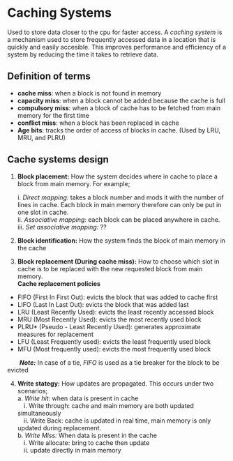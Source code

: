 # Caching Systems

Used to store data closer to the cpu for faster access.
A *caching system* is a mechanism used to store frequently accessed data in a location that is quickly and easily accesible.
This improves performance and efficiency of a system by reducing the time it takes to retrieve data.

## Definition of terms

- **cache miss**: when a block is not found in memory
- **capacity miss**: when a block cannot be added because the cache is full
- **compulsory miss**: when a block of cache has to be fetched from main memory for the first time
- **conflict miss**: when a block has been replaced in cache
- **Age bits**: tracks the order of access of blocks in cache. (Used by LRU, MRU, and PLRU)

## Cache systems design

1. **Block placement:** How the system decides where in cache to place a block from main memory. For example;

   i. *Direct mapping:* takes a block number and mods it with the number of lines in cache. Each block in main memory therefore can only be put in one slot  in cache.\
   ii. *Associative mapping:* each block can be placed anywhere in cache.\
   iii. *Set associative mapping:* ??

2. **Block identification:** How the system finds the block of main memory in the cache

3. **Block replacement (During cache miss):** How to choose which slot in cache is to be replaced with the new requested block from main memory.\
**Cache replacement policies**

- FIFO (First In First Out): evicts the block that was added to cache first
- LIFO (Last In Last Out): evicts the block that was added last
- LRU (Least Recently Used): evicts the least recently accessed block
- MRU (Most Recently Used): evicts the most recently used block
- PLRU* (Pseudo - Least Recently Used): generates approximate measures for replacement
- LFU (Least Frequently used): evicts the least frequently used block
- MFU (Most frequently used): evicts the most frequently used block

&emsp;&emsp;***Note:*** In case of a tie, *FIFO* is used as a tie breaker for the block to be evicted

4. **Write stategy:** How updates are propagated.
This occurs under two scenarios;\
a. *Write hit*: when data is present in cache\
&emsp;i. Write through: cache and main memory are both updated simultaneously\
&emsp;ii. Write Back: cache is updated in real time, main memory is only updated during replacement.\
b. *Write Miss:* When data is present in the cache\
&emsp;i. Write allocate: bring to cache then update\
&emsp;ii. update directly in main memory
